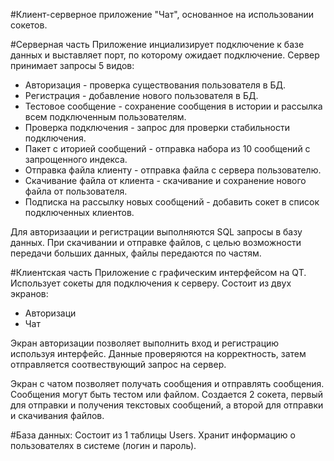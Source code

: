 #Клиент-серверное приложение "Чат", основанное на использовании сокетов.

#Серверная часть
Приложение инциализирует подключение к базе данных и выставляет порт, по которому ожидает подключение.
Сервер принимает запросы 5 видов:
  * Авторизация - проверка существования пользователя в БД.
  * Регистрация - добавление нового пользователя в БД.
  * Тестовое сообщение - сохранение сообщения в истории и рассылка всем подключенным пользователям.
  * Проверка подключения - запрос для проверки стабильности подключения.
  * Пакет с иторией сообщений - отправка набора из 10 сообщений с запрощенного индекса. 
  * Отправка файла клиенту - отправка файла с сервера пользователю.
  * Скачивание файла от клиента - скачивание и сохранение нового файла от пользователя.
  * Подписка на рассылку новых сообщений - добавить сокет в список подключенных клиентов.

Для авторизаации и регистрации выполняются SQL запросы в базу данных.
При скачивании и отправке файлов, с целью возможности передачи больших данных, файлы передаются по частям.

#Клиентская часть
Приложение с графическим интерфейсом на QT. Использует сокеты для подключения к серверу.
Состоит из двух экранов: 
* Авторизаци
* Чат
 
Экран авторизации позволяет выполнить вход и регистрацию используя интерфейс. Данные проверяются на корректность, затем отправляется соотвествующий запрос на сервер.

Экран с чатом позволяет получать сообщения и отправлять сообщения. Сообщения могут быть тестом или файлом. Создается 2 сокета, первый для отправки и получения текстовых сообщений, а второй для отправки и скачивания файлов.
  
#База данных:
Состоит из 1 таблицы Users. Хранит информацию о пользователях в системе (логин и пароль).
